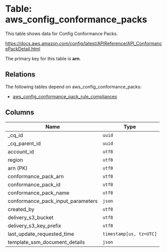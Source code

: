 # Table: aws_config_conformance_packs

This table shows data for Config Conformance Packs.

https://docs.aws.amazon.com/config/latest/APIReference/API_ConformancePackDetail.html

The primary key for this table is **arn**.

## Relations

The following tables depend on aws_config_conformance_packs:
  - [aws_config_conformance_pack_rule_compliances](aws_config_conformance_pack_rule_compliances)

## Columns

| Name          | Type          |
| ------------- | ------------- |
|_cq_id|`uuid`|
|_cq_parent_id|`uuid`|
|account_id|`utf8`|
|region|`utf8`|
|arn (PK)|`utf8`|
|conformance_pack_arn|`utf8`|
|conformance_pack_id|`utf8`|
|conformance_pack_name|`utf8`|
|conformance_pack_input_parameters|`json`|
|created_by|`utf8`|
|delivery_s3_bucket|`utf8`|
|delivery_s3_key_prefix|`utf8`|
|last_update_requested_time|`timestamp[us, tz=UTC]`|
|template_ssm_document_details|`json`|
